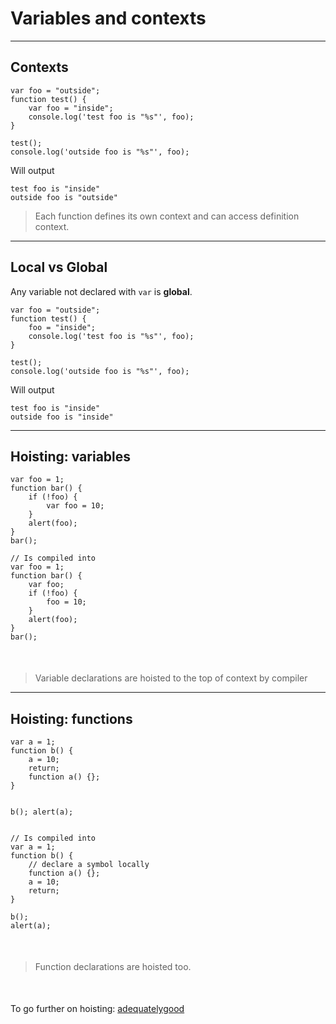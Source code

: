 
# Variables and contexts


---

<h2>Contexts</h2>

<pre><code class="javascript runnable">var foo = "outside";
function test() {
    var foo = "inside";
    console.log('test foo is "%s"', foo);
}

test();
console.log('outside foo is "%s"', foo);</code></pre>

<p>Will output</p>

<pre class="fragment"><code class="javascript">test foo is "inside"
outside foo is "outside"</code></pre>

<blockquote class="fragment">
    <p>Each function defines its own context and can access definition context.</p>
</blockquote>



---

<h2>Local vs Global</h2>

<p>Any variable not declared with <code>var</code> is <strong>global</strong>.</p>

<pre><code class="javascript runnable">var foo = "outside";
function test() {
    foo = "inside";
    console.log('test foo is "%s"', foo);
}

test();
console.log('outside foo is "%s"', foo);</code></pre>

<p>Will output</p>

<pre class="fragment"><code class="javascript">test foo is "inside"
outside foo is "inside"</code></pre>



---

<h2>Hoisting: variables</h2>

<div class="two-columns">
<pre><code class="javascript runnable">var foo = 1;
function bar() {
    if (!foo) {
        var foo = 10;
    }
    alert(foo);
}
bar();
</code></pre>
<pre class="fragment"><code class="javascript">// Is compiled into
var foo = 1;
function bar() {
    var foo;
    if (!foo) {
        foo = 10;
    }
    alert(foo);
}
bar();</code></pre>

</div>

<div class="fragment">
    <blockquote style="margin-top:50px;">
        <p>Variable declarations are hoisted to the top of context by compiler</p>
    </blockquote>
</div>



---

<h2>Hoisting: functions</h2>

<div class="two-columns">
<pre><code class="javascript runnable">var a = 1;
function b() {
    a = 10;
    return;
    function a() {};
}

b();
alert(a);
</code></pre>
<pre class="fragment"><code class="javascript">// Is compiled into
var a = 1;
function b() {
    // declare a symbol locally
    function a() {};
    a = 10;
    return;
}

b();
alert(a);</code></pre>
</div>

<div class="fragment">
    <blockquote style="margin-top:50px;">
        <p>Function declarations are hoisted too.</p>
    </blockquote>
    <p style="margin-top:50px;">To go further on hoisting: <a href="http://www.adequatelygood.com/JavaScript-Scoping-and-Hoisting.html">adequatelygood</a></p>
</div>


